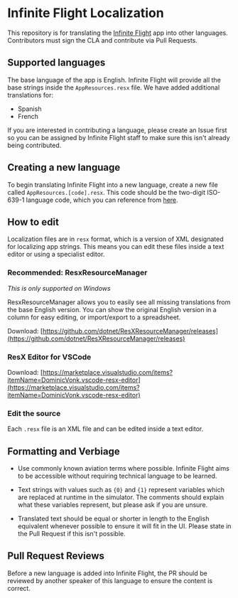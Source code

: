 # Infinite Flight Localization

This repository is for translating the [Infinite Flight](https://infiniteflight.com) app into other languages. Contributors must sign the CLA and contribute via Pull Requests.

## Supported languages

The base language of the app is English. Infinite Flight will provide all the base strings inside the `AppResources.resx` file. We have added additional translations for:
 - Spanish
 - French

If you are interested in contributing a language, please create an Issue first so you can be assigned by Infinite Flight staff to make sure this isn't already being contributed.

## Creating a new language

To begin translating Infinite Flight into a new language, create a new file called `AppResources.[code].resx`. This code should be the two-digit ISO-639-1 language code, which you can reference from [here](https://en.wikipedia.org/wiki/List_of_ISO_639-1_codes).

## How to edit

Localization files are in `resx` format, which is a version of XML designated for localizing app strings. This means you can edit these files inside a text editor or using a specialist editor.

### Recommended: ResxResourceManager
_This is only supported on Windows_

ResxResourceManager allows you to easily see all missing translations from the base English version. You can show the original English version in a column for easy editing, or import/export to a spreadsheet.

Download: [https://github.com/dotnet/ResXResourceManager/releases](https://github.com/dotnet/ResXResourceManager/releases)

### ResX Editor for VSCode

Download: [https://marketplace.visualstudio.com/items?itemName=DominicVonk.vscode-resx-editor](https://marketplace.visualstudio.com/items?itemName=DominicVonk.vscode-resx-editor)

### Edit the source

Each `.resx` file is an XML file and can be edited inside a text editor.

## Formatting and Verbiage

 - Use commonly known aviation terms where possible. Infinite Flight aims to be accessible without requiring technical language to be learned.

 - Text strings with values such as `{0}` and `{1}` represent variables which are replaced at runtime in the simulator. The comments should explain what these variables represent, but please ask if you are unsure.

 - Translated text should be equal or shorter in length to the English equivalent whenever possible to ensure it will fit in the UI. Please state in the Pull Request if this isn't possible.

## Pull Request Reviews

Before a new language is added into Infinite Flight, the PR should be reviewed by another speaker of this language to ensure the content is correct.
